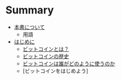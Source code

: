 # Summary

* [本書について](README.md)
   * 用語
* [はじめに](introduction/README.md)
   * [ビットコインとは？](introduction/what_is_bitcoin.md)
   * [ビットコインの歴史](introduction/history_of_bitcoin.md)
   * [ビットコインは誰がどのように使うのか](introduction/bitcoin_uses.md)
   * [ビットコインをはじめよう]

